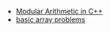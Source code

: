 

- [Modular Arithmetic in C++](modular_arithmetic.md)
- [basic array problems](basic_array_problems.md)

